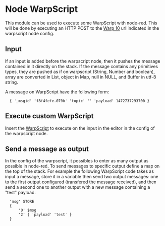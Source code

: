 # Node WarpScript #

This module can be used to execute some WarpScript with node-red. This will be done by executing an HTTP POST to the [Warp 10](http://www.warp10.io/) url indicated in the warpscript node config.

## Input 

If an input is added before the warpscript node, then it pushes the message contained in it directly on the stack. If the message contains any primitives types, they are pushed as if on warpscript (String, Number and boolean), array are converted in List, object in Map, null in NULL, and Buffer in utf-8 string. 

A message on WarpScript have the following form:  

```
  { '_msgid' 'f8f4fefe.070b' 'topic' '' 'payload' 1472737293700 }
```

## Execute custom WarpScript

Insert the [WarpScript](http://www.warp10.io/reference/) to execute on the input in the editor in the config of the warpscript node.

## Send a message as output

In the config of the warpscript, it possibles to enter as many output as possible in node-red. To send messages to specific output define a map on the top of the stack. For example the following WarpScript code takes as input a message, store it in a variable then send two output messages: one to the first output configured (transfered the message received), and then send a second one to another output with a new message containing a "test" payload.

```
  'msg' STORE
  {
      '0' $msg
      '2' { 'payload' 'test' }
  }
```
